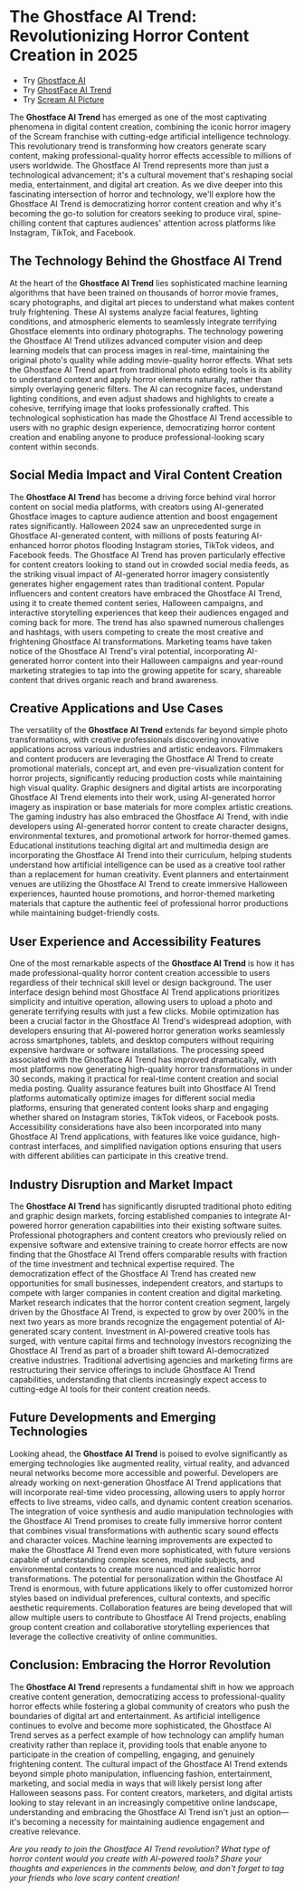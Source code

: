 # The Ghostface AI Trend: Revolutionizing Horror Content Creation in 2025

- Try [Ghostface AI](https://bananaai.me/features/ghostface-ai)
- Try [GhostFace AI Trend](https://ghostfaceaitrend.org/)
- Try [Scream AI Picture](https://screamaipicture.org)

The **Ghostface AI Trend** has emerged as one of the most captivating phenomena in digital content creation, combining the iconic horror imagery of the Scream franchise with cutting-edge artificial intelligence technology. This revolutionary trend is transforming how creators generate scary content, making professional-quality horror effects accessible to millions of users worldwide. The Ghostface AI Trend represents more than just a technological advancement; it's a cultural movement that's reshaping social media, entertainment, and digital art creation. As we dive deeper into this fascinating intersection of horror and technology, we'll explore how the Ghostface AI Trend is democratizing horror content creation and why it's becoming the go-to solution for creators seeking to produce viral, spine-chilling content that captures audiences' attention across platforms like Instagram, TikTok, and Facebook.

## The Technology Behind the Ghostface AI Trend

At the heart of the **Ghostface AI Trend** lies sophisticated machine learning algorithms that have been trained on thousands of horror movie frames, scary photographs, and digital art pieces to understand what makes content truly frightening. These AI systems analyze facial features, lighting conditions, and atmospheric elements to seamlessly integrate terrifying Ghostface elements into ordinary photographs. The technology powering the Ghostface AI Trend utilizes advanced computer vision and deep learning models that can process images in real-time, maintaining the original photo's quality while adding movie-quality horror effects. What sets the Ghostface AI Trend apart from traditional photo editing tools is its ability to understand context and apply horror elements naturally, rather than simply overlaying generic filters. The AI can recognize faces, understand lighting conditions, and even adjust shadows and highlights to create a cohesive, terrifying image that looks professionally crafted. This technological sophistication has made the Ghostface AI Trend accessible to users with no graphic design experience, democratizing horror content creation and enabling anyone to produce professional-looking scary content within seconds.

## Social Media Impact and Viral Content Creation

The **Ghostface AI Trend** has become a driving force behind viral horror content on social media platforms, with creators using AI-generated Ghostface images to capture audience attention and boost engagement rates significantly. Halloween 2024 saw an unprecedented surge in Ghostface AI-generated content, with millions of posts featuring AI-enhanced horror photos flooding Instagram stories, TikTok videos, and Facebook feeds. The Ghostface AI Trend has proven particularly effective for content creators looking to stand out in crowded social media feeds, as the striking visual impact of AI-generated horror imagery consistently generates higher engagement rates than traditional content. Popular influencers and content creators have embraced the Ghostface AI Trend, using it to create themed content series, Halloween campaigns, and interactive storytelling experiences that keep their audiences engaged and coming back for more. The trend has also spawned numerous challenges and hashtags, with users competing to create the most creative and frightening Ghostface AI transformations. Marketing teams have taken notice of the Ghostface AI Trend's viral potential, incorporating AI-generated horror content into their Halloween campaigns and year-round marketing strategies to tap into the growing appetite for scary, shareable content that drives organic reach and brand awareness.

## Creative Applications and Use Cases

The versatility of the **Ghostface AI Trend** extends far beyond simple photo transformations, with creative professionals discovering innovative applications across various industries and artistic endeavors. Filmmakers and content producers are leveraging the Ghostface AI Trend to create promotional materials, concept art, and even pre-visualization content for horror projects, significantly reducing production costs while maintaining high visual quality. Graphic designers and digital artists are incorporating Ghostface AI Trend elements into their work, using AI-generated horror imagery as inspiration or base materials for more complex artistic creations. The gaming industry has also embraced the Ghostface AI Trend, with indie developers using AI-generated horror content to create character designs, environmental textures, and promotional artwork for horror-themed games. Educational institutions teaching digital art and multimedia design are incorporating the Ghostface AI Trend into their curriculum, helping students understand how artificial intelligence can be used as a creative tool rather than a replacement for human creativity. Event planners and entertainment venues are utilizing the Ghostface AI Trend to create immersive Halloween experiences, haunted house promotions, and horror-themed marketing materials that capture the authentic feel of professional horror productions while maintaining budget-friendly costs.

## User Experience and Accessibility Features

One of the most remarkable aspects of the **Ghostface AI Trend** is how it has made professional-quality horror content creation accessible to users regardless of their technical skill level or design background. The user interface design behind most Ghostface AI Trend applications prioritizes simplicity and intuitive operation, allowing users to upload a photo and generate terrifying results with just a few clicks. Mobile optimization has been a crucial factor in the Ghostface AI Trend's widespread adoption, with developers ensuring that AI-powered horror generation works seamlessly across smartphones, tablets, and desktop computers without requiring expensive hardware or software installations. The processing speed associated with the Ghostface AI Trend has improved dramatically, with most platforms now generating high-quality horror transformations in under 30 seconds, making it practical for real-time content creation and social media posting. Quality assurance features built into Ghostface AI Trend platforms automatically optimize images for different social media platforms, ensuring that generated content looks sharp and engaging whether shared on Instagram stories, TikTok videos, or Facebook posts. Accessibility considerations have also been incorporated into many Ghostface AI Trend applications, with features like voice guidance, high-contrast interfaces, and simplified navigation options ensuring that users with different abilities can participate in this creative trend.

## Industry Disruption and Market Impact

The **Ghostface AI Trend** has significantly disrupted traditional photo editing and graphic design markets, forcing established companies to integrate AI-powered horror generation capabilities into their existing software suites. Professional photographers and content creators who previously relied on expensive software and extensive training to create horror effects are now finding that the Ghostface AI Trend offers comparable results with fraction of the time investment and technical expertise required. The democratization effect of the Ghostface AI Trend has created new opportunities for small businesses, independent creators, and startups to compete with larger companies in content creation and digital marketing. Market research indicates that the horror content creation segment, largely driven by the Ghostface AI Trend, is expected to grow by over 200% in the next two years as more brands recognize the engagement potential of AI-generated scary content. Investment in AI-powered creative tools has surged, with venture capital firms and technology investors recognizing the Ghostface AI Trend as part of a broader shift toward AI-democratized creative industries. Traditional advertising agencies and marketing firms are restructuring their service offerings to include Ghostface AI Trend capabilities, understanding that clients increasingly expect access to cutting-edge AI tools for their content creation needs.

## Future Developments and Emerging Technologies

Looking ahead, the **Ghostface AI Trend** is poised to evolve significantly as emerging technologies like augmented reality, virtual reality, and advanced neural networks become more accessible and powerful. Developers are already working on next-generation Ghostface AI Trend applications that will incorporate real-time video processing, allowing users to apply horror effects to live streams, video calls, and dynamic content creation scenarios. The integration of voice synthesis and audio manipulation technologies with the Ghostface AI Trend promises to create fully immersive horror content that combines visual transformations with authentic scary sound effects and character voices. Machine learning improvements are expected to make the Ghostface AI Trend even more sophisticated, with future versions capable of understanding complex scenes, multiple subjects, and environmental contexts to create more nuanced and realistic horror transformations. The potential for personalization within the Ghostface AI Trend is enormous, with future applications likely to offer customized horror styles based on individual preferences, cultural contexts, and specific aesthetic requirements. Collaboration features are being developed that will allow multiple users to contribute to Ghostface AI Trend projects, enabling group content creation and collaborative storytelling experiences that leverage the collective creativity of online communities.

## Conclusion: Embracing the Horror Revolution

The **Ghostface AI Trend** represents a fundamental shift in how we approach creative content generation, democratizing access to professional-quality horror effects while fostering a global community of creators who push the boundaries of digital art and entertainment. As artificial intelligence continues to evolve and become more sophisticated, the Ghostface AI Trend serves as a perfect example of how technology can amplify human creativity rather than replace it, providing tools that enable anyone to participate in the creation of compelling, engaging, and genuinely frightening content. The cultural impact of the Ghostface AI Trend extends beyond simple photo manipulation, influencing fashion, entertainment, marketing, and social media in ways that will likely persist long after Halloween seasons pass. For content creators, marketers, and digital artists looking to stay relevant in an increasingly competitive online landscape, understanding and embracing the Ghostface AI Trend isn't just an option—it's becoming a necessity for maintaining audience engagement and creative relevance.

*Are you ready to join the Ghostface AI Trend revolution? What type of horror content would you create with AI-powered tools? Share your thoughts and experiences in the comments below, and don't forget to tag your friends who love scary content creation!*
